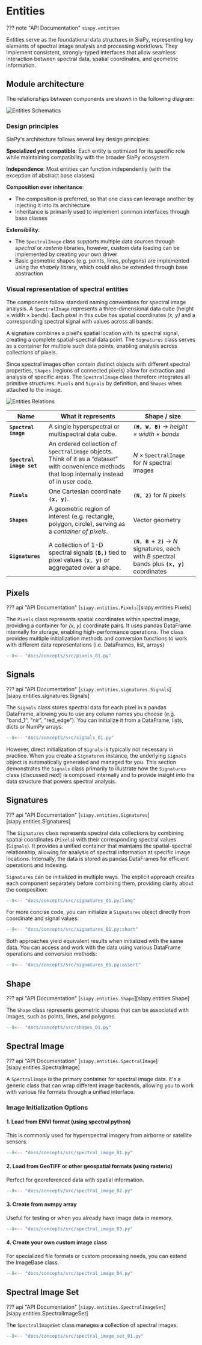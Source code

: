 # Entities

??? note "API Documentation"
    `siapy.entities`

Entities serve as the foundational data structures in SiaPy, representing key elements of spectral image analysis and processing workflows. They implement consistent, strongly-typed interfaces that allow seamless interaction between spectral data, spatial coordinates, and geometric information.

## Module architecture

The relationships between components are shown in the following diagram:

![Entities Schematics](images/entities_schematics.svg)

### Design principles

SiaPy's architecture follows several key design principles:

**Specialized yet compatible**: Each entity is optimized for its specific role while maintaining compatibility with the broader SiaPy ecosystem

**Independence**: Most entities can function independently (with the exception of abstract base classes)

**Composition over inheritance**:

- The composition is preferred, so that one class can leverage another by injecting it into its architecture
- Inheritance is primarily used to implement common interfaces through base classes

**Extensibility**:

- The `SpectralImage` class supports multiple data sources through *spectral* or *rasterio* libraries, however, custom data loading can be implemented by creating your own driver
- Basic geometric shapes (e.g. points, lines, polygons) are implemented using the *shapely* library, which could also be extended through base abstraction

### Visual representation of spectral entities

The components follow standard naming conventions for spectral image analysis. A `SpectralImage` represents a three-dimensional data cube (height × width × bands). Each pixel in this cube has spatial coordinates *(x, y)* and a corresponding spectral signal with values across all bands.

A signature combines a pixel's spatial location with its spectral signal, creating a complete spatial-spectral data point. The `Signatures` class serves as a container for multiple such data points, enabling analysis across collections of pixels.

Since spectral images often contain distinct objects with different spectral properties, `Shapes` (regions of connected pixels) allow for extraction and analysis of specific areas. The `SpectralImage` class therefore integrates all primitive structures: `Pixels` and `Signals` by definition, and `Shapes` when attached to the image.

![Entities Relations](images/entities_relations.png)

| Name                            | What it represents                                                                                                                                    | Shape / size                               |
| ------------------------------- | ----------------------------------------------------------------------------------------------------------------------------------------------------- | ------------------------------------------ |
| **`Spectral image`**             | A single hyperspectral or multispectral data cube.                                                                     | **`(H, W, B)`** → *height × width × bands* |
| **`Spectral image set`**          | An ordered collection of `SpectralImage` objects. Think of it as a “dataset” with convenience methods that loop internally instead of in user code.   | *N* × `SpectralImage` for *N* spectral images |
| **`Pixels`** | One Cartesian coordinate **`(x, y)`**.                                | **`(N, 2)`** for *N* pixels                |
| **`Shapes`**                     | A geometric region of interest (e.g. rectangle, polygon, circle), serving as a *container of pixels*. | Vector geometry                            |
| **`Signatures`**         | A collection of 1-D spectral signals **`(B,)`** tied to pixel values **`(x, y)`** or aggregated over a shape.                                                        |   **`(N, B + 2)`** → *N* signatures, each with *B* spectral bands plus **`(x, y)`** coordinates |

## Pixels

??? api "API Documentation"
    [`siapy.entities.Pixels`][siapy.entities.Pixels]<br>

The `Pixels` class represents spatial coordinates within spectral image, providing a container for *(x, y)* coordinate pairs. It uses pandas DataFrame internally for storage, enabling high-performance operations. The class provides multiple initialization methods and conversion functions to work with different data representations (i.e. DataFrames, list, arrays)

```python
--8<-- "docs/concepts/src/pixels_01.py"
```

## Signals

??? api "API Documentation"
    [`siapy.entities.signatures.Signals`][siapy.entities.signatures.Signals]<br>

The `Signals` class stores spectral data for each pixel in a pandas DataFrame, allowing you to use any column names you choose (e.g. "band_1", "nir", "red_edge"). You can initialize it from a DataFrame, lists, dicts or NumPy arrays.

```python
--8<-- "docs/concepts/src/signals_01.py"
```

However, direct initialization of `Signals` is typically not necessary in practice. When you create a `Signatures` instance, the underlying `Signals` object is automatically generated and managed for you. This section demonstrates the `Signals` class primarily to illustrate how the `Signatures` class (discussed next) is composed internally and to provide insight into the data structure that powers spectral analysis.

## Signatures

??? api "API Documentation"
    [`siapy.entities.Signatures`][siapy.entities.Signatures]<br>

The `Signatures` class represents spectral data collections by combining spatial coordinates (`Pixels`) with their corresponding spectral values (`Signals`). It provides a unified container that maintains the spatial-spectral relationship, allowing for analysis of spectral information at specific image locations. Internally, the data is stored as pandas DataFrames for efficient operations and indexing.

`Signatures` can be initialized in multiple ways. The explicit approach creates each component separately before combining them, providing clarity about the composition:

```python
--8<-- "docs/concepts/src/signatures_01.py:long"
```

For more concise code, you can initialize a `Signatures` object directly from coordinate and signal values:

```python
--8<-- "docs/concepts/src/signatures_01.py:short"
```

Both approaches yield equivalent results when initialized with the same data. You can access and work with the data using various DataFrame operations and conversion methods:

```python
--8<-- "docs/concepts/src/signatures_01.py:assert"
```

## Shape

??? api "API Documentation"
    [`siapy.entities.Shape`][siapy.entities.Shape]<br>

The `Shape` class represents geometric shapes that can be associated with images, such as points, lines, and polygons.

```python
--8<-- "docs/concepts/src/shapes_01.py"
```

## Spectral Image

??? api "API Documentation"
    [`siapy.entities.SpectralImage`][siapy.entities.SpectralImage]<br>

A `SpectralImage` is the primary container for spectral image data. It's a generic class that can wrap different image backends, allowing you to work with various file formats through a unified interface.

### Image Initialization Options

#### 1. Load from ENVI format (using spectral python)

This is commonly used for hyperspectral imagery from airborne or satellite sensors.

```python
--8<-- "docs/concepts/src/spectral_image_01.py"
```

#### 2. Load from GeoTIFF or other geospatial formats (using rasterio)

Perfect for georeferenced data with spatial information.

```python
--8<-- "docs/concepts/src/spectral_image_02.py"
```

#### 3. Create from numpy array

Useful for testing or when you already have image data in memory.

```python
--8<-- "docs/concepts/src/spectral_image_03.py"
```

#### 4. Create your own custom image class

For specialized file formats or custom processing needs, you can extend the ImageBase class.

```python
--8<-- "docs/concepts/src/spectral_image_04.py"
```

## Spectral Image Set

??? api "API Documentation"
    [`siapy.entities.SpectralImageSet`][siapy.entities.SpectralImageSet]<br>

The `SpectralImageSet` class manages a collection of spectral images.

```python
--8<-- "docs/concepts/src/spectral_image_set_01.py"
```
